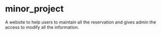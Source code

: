 # minor_project
A website to help users to maintain all the reservation and gives admin the access to modify all the information.
